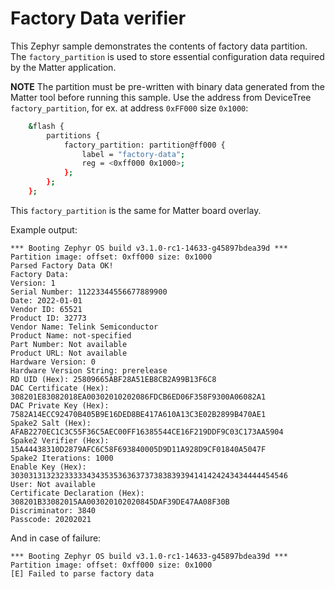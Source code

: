 # Factory Data verifier

This Zephyr sample demonstrates the contents of factory data partition. The `factory_partition` is used to store essential configuration data required by the Matter application.

**NOTE**
The partition must be pre-written with binary data generated from the Matter tool before running this sample.
Use the address from DeviceTree `factory_partition`, for ex. at address `0xFF000` size `0x1000`:
```bash
    &flash {
        partitions {
            factory_partition: partition@ff000 {
                label = "factory-data";
                reg = <0xff000 0x1000>;
            };
        };
    };
```

This `factory_partition` is the same for Matter board overlay.


Example output:
```
*** Booting Zephyr OS build v3.1.0-rc1-14633-g45897bdea39d ***
Partition image: offset: 0xff000 size: 0x1000
Parsed Factory Data OK!
Factory Data:
Version: 1
Serial Number: 11223344556677889900
Date: 2022-01-01
Vendor ID: 65521
Product ID: 32773
Vendor Name: Telink Semiconductor
Product Name: not-specified
Part Number: Not available
Product URL: Not available
Hardware Version: 0
Hardware Version String: prerelease
RD UID (Hex): 25809665ABF28A51EB8CB2A99B13F6C8
DAC Certificate (Hex): 308201E83082018EA00302010202086FDCB6ED06F358F9300A06082A1
DAC Private Key (Hex): 7582A14ECC92470B405B9E16DED8BE417A610A13C3E02B2899B470AE1
Spake2 Salt (Hex): AFAB2270EC1C3C55F36C5AEC00FF16385544CE16F219DDF9C03C173AA5904
Spake2 Verifier (Hex): 15A44438310D2879AFC6C58F693840005D9D11A928D9CF01840A5047F
Spake2 Iterations: 1000
Enable Key (Hex): 30303131323233333434353536363737383839394141424243434444454546
User: Not available
Certificate Declaration (Hex): 308201B33082015AA003020102020845DAF39DE47AA08F30B
Discriminator: 3840
Passcode: 20202021
```

And in case of failure:
```
*** Booting Zephyr OS build v3.1.0-rc1-14633-g45897bdea39d ***
Partition image: offset: 0xff000 size: 0x1000
[E] Failed to parse factory data
```
